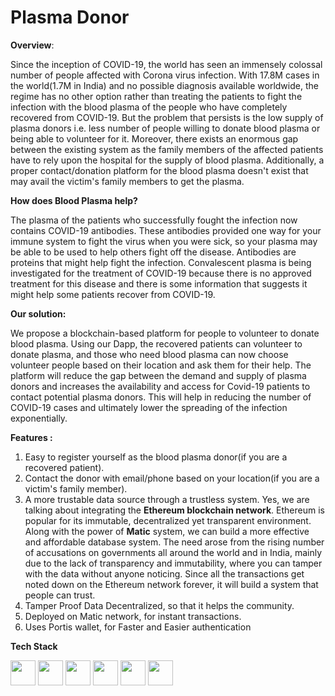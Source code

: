 # Plasma Donor

**Overview**:

Since the inception of COVID-19, the world has seen an immensely colossal number of people affected with Corona virus infection. With 17.8M cases in the world(1.7M in India) and no possible diagnosis available worldwide, the regime has no other option rather than treating the patients to fight the infection with the blood plasma of the people who have completely recovered from COVID-19. But the problem that persists is the low supply of plasma donors i.e. less number of people willing to donate blood plasma or being able to volunteer for it. Moreover, there exists an enormous gap between the existing system as the family members of the affected patients have to rely upon the hospital for the supply of blood plasma. Additionally, a proper contact/donation platform for the blood plasma doesn't exist that may avail the victim's family members to get the plasma.

**How does Blood Plasma help?**

The plasma of the patients who successfully fought the infection now contains COVID-19 antibodies. These antibodies provided one way for your immune system to fight the virus when you were sick, so your plasma may be able to be used to help others fight off the disease. Antibodies are proteins that might help fight the infection. Convalescent plasma is being investigated for the treatment of COVID-19 because there is no approved treatment for this disease and there is some information that suggests it might help some patients recover from COVID-19.


**Our solution:**

We propose a blockchain-based platform for people to volunteer to donate blood plasma. Using our Dapp, the recovered patients can volunteer to donate plasma, and those who need blood plasma can now choose volunteer people based on their location and ask them for their help. The platform will reduce the gap between the demand and supply of plasma donors and increases the availability and access for Covid-19 patients to contact potential plasma donors. This will help in reducing the number of COVID-19 cases and ultimately lower the spreading of the infection exponentially.

**Features :**

1) Easy to register yourself as the blood plasma donor(if you are a recovered patient).
2) Contact the donor with email/phone based on your location(if you are a victim's family member).
3) A more trustable data source through a trustless system.
  Yes, we are talking about integrating the **Ethereum blockchain network**. Ethereum is popular for its immutable, decentralized yet transparent environment. Along with the power of **Matic** system, we can build a more effective and affordable database system.
The need arose from the rising number of accusations on governments all around the world and in India, mainly due to the lack of transparency and immutability, where you can tamper with the data without anyone noticing. Since all the transactions get noted down on the Ethereum network forever, it will build a system that people can trust.
4) Tamper Proof Data
   Decentralized, so that it helps the community.
5) Deployed on Matic network, for instant transactions.
6) Uses Portis wallet, for Faster and Easier authentication

**Tech Stack**  

<code><img height="40" src="https://www.freecodecamp.org/news/content/images/size/w2000/2020/02/Ekran-Resmi-2019-11-18-18.08.13.png"></code>
<code><img height="40" src="https://en.bitcoinwiki.org/upload/en/images/d/d5/Solidity.png"></code>
<code><img height="40" src="https://i.ytimg.com/vi/l1vb5pjezJ8/maxresdefault.jpg"></code>
<code><img height="40" src="https://www.thundercore.com/wp-content/uploads/2019/10/portis.jpg"></code>
<code><img height="40" src="https://upload.wikimedia.org/wikipedia/commons/thumb/d/d9/Node.js_logo.svg/1200px-Node.js_logo.svg.png"></code>
<code><img height="40" src="https://miro.medium.com/max/1024/1*9HanDsRU11ZMsgDGJwN96w.png"></code> 
